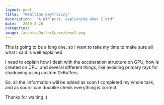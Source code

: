 ```yaml
---
layout: post
title:  "Realtime Raytracing"
description:  "A WIP post, explaining what I did"
date:   2019-2-20
categories: 
image: /assets/OutterSpace/demo2.png
---
```


This is going to be a long one, so I want to take my time to make sure all what I said is well explained.

I need to explain how I dealt with the acceleration structure on GPU, how is created on CPU, and several different things, like avoiding primary rays for shadowing using custom G-Buffers.

So, all the iinformation will be added as soon I completed my whole task, and as soon I can doublke chedk everything is correct.

Thanks for waiting :)